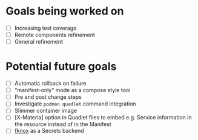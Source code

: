 # Goals being worked on
- [ ] Increasing test coverage
- [ ] Remote components refinement
- [ ] General refinement

# Potential future goals
- [ ] Automatic rollback on failure
- [ ] "manifest-only" mode as a compose style tool
- [ ] Pre and post change steps
- [ ] Investigate `podman quadlet` command integration
- [ ] Slimmer container image
- [ ] [X-Materia] option in Quadlet files to embed e.g. Service information in the resource instead of in the Manifest
- [ ] [fknox](https://github.com/jdx/fnox) as a Secrets backend
